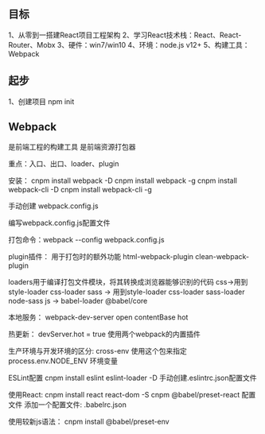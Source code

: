 ## 目标

1、从零到一搭建React项目工程架构
2、学习React技术栈：React、React-Router、Mobx
3、硬件：win7/win10
4、环境：node.js v12+
5、构建工具：Webpack


## 起步

1、创建项目 npm init


## Webpack

是前端工程的构建工具
是前端资源打包器

重点：入口、出口、loader、plugin

安装：
  cnpm install webpack -D
  cnpm install webpack -g
  cnpm install webpack-cli -D
  cnpm install webpack-cli -g

手动创建 webpack.config.js

编写webpack.config.js配置文件

打包命令：webpack --config webpack.config.js

plugin插件：
  用于打包时的额外功能
  html-webpack-plugin
  clean-webpack-plugin

loaders用于编译打包文件模块，将其转换成浏览器能够识别的代码
 css->用到style-loader css-loader
 sass -> 用到style-loader css-loader sass-loader node-sass
 js -> babel-loader @babel/core

本地服务：
  webpack-dev-server
  open
  contentBase
  hot

热更新：
 devServer.hot = true
 使用两个webpack的内置插件

生产环境与开发环境的区分:
 cross-env 使用这个包来指定
 process.env.NODE_ENV 环境变量

ESLint配置
 cnpm install eslint eslint-loader -D
 手动创建.eslintrc.json配置文件

使用React:
 cnpm install react react-dom -S
 cnpm @babel/preset-react 配置文件
 添加一个配置文件: .babelrc.json

使用较新js语法：
 cnpm install @babel/preset-env

